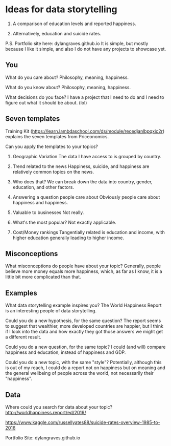 # Ideas for data storytelling
1. A comparison of education levels and reported happiness.

2. Alternatively, education and suicide rates.

P.S. Portfolio site here: dylangraves.github.io
It is simple, but mostly because I like it simple, and also I do not have any projects to showcase yet.


## You

What do you care about?
Philosophy, meaning, happiness.

What do you know about?
Philosophy, meaning, happiness.

What decisions do you face?
I have a project that I need to do and I need to figure out what it should be about. (lol)

## Seven templates

Training Kit (https://learn.lambdaschool.com/ds/module/recedjanlbpqxic2r) explains the seven templates from Priceonomics.

Can you apply the templates to your topics? 

1. Geographic Variation
The data I have access to is grouped by country.

2. Trend related to the news
Happiness, suicide, and happiness are relatively common topics on the news.

3. Who does that?
We can break down the data into country, gender, education, and other factors.

4. Answering a question people care about
Obviously people care about happiness and happiness.

5. Valuable to businesses
Not really.

6. What's the most popular?
Not exactly applicable.

7. Cost/Money rankings
Tangentially related is education and income, with higher education generally leading to higher income.

## Misconceptions

What misconceptions do people have about your topic?
Generally, people believe more money equals more happiness, which, as far as I know, it is a little bit more complicated than that.

## Examples

What data storytelling example inspires you?
The World Happiness Report is an interesting people of data storytelling. 

Could you do a new hypothesis, for the same question?
The report seems to suggest that wealthier, more developed countries are happier, but I think if I look into the data and how exactly they got those answers we might get a different result.

Could you do a new question, for the same topic?
I could (and will) compare happiness and education, instead of happiness and GDP.

Could you do a new topic, with the same "style"?
Potentially, although this is out of my reach, I could do a report not on happiness but on meaning and the general wellbeing of people across the world, not necessarily their "happiness".

## Data

Where could you search for data about your topic?
http://worldhappiness.report/ed/2019/

https://www.kaggle.com/russellyates88/suicide-rates-overview-1985-to-2016

Portfolio Site: dylangraves.github.io

